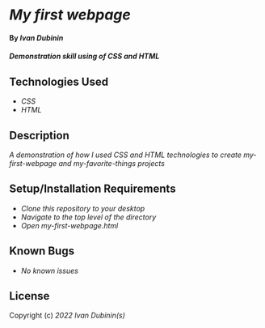 # _My first webpage_

#### By _**Ivan Dubinin**_

#### _Demonstration skill using of CSS and HTML_

## Technologies Used

* _CSS_
* _HTML_

## Description

_A demonstration of how I used CSS and HTML technologies to create my-first-webpage and my-favorite-things projects_

## Setup/Installation Requirements

* _Clone this repository to your desktop_
* _Navigate to the top level of the directory_
* _Open my-first-webpage.html_


## Known Bugs

* _No known issues_


## License


Copyright (c) _2022_ _Ivan Dubinin(s)_